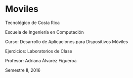 # Moviles



Tecnológico de Costa Rica

Escuela de Ingeniería en Computación

Curso: Desarrollo de Aplicaciones para Dispositivos Móviles

Ejercicios: Laboratorios de Clase

Profesor: Adriana Álvarez Figueroa

Semestre II, 2016

